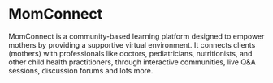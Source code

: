 # MomConnect
MomConnect is a community-based learning platform designed to empower mothers by providing a supportive virtual environment. It connects clients (mothers) with professionals like doctors, pediatricians, nutritionists, and other child health practitioners, through interactive communities, live Q&amp;A sessions, discussion forums and lots more.

